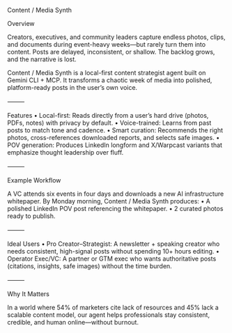 Content / Media Synth

Overview

Creators, executives, and community leaders capture endless photos, clips, and documents during event-heavy weeks—but rarely turn them into content. Posts are delayed, inconsistent, or shallow. The backlog grows, and the narrative is lost.

Content / Media Synth is a local-first content strategist agent built on Gemini CLI + MCP. It transforms a chaotic week of media into polished, platform-ready posts in the user’s own voice.

⸻

Features
	•	Local-first: Reads directly from a user’s hard drive (photos, PDFs, notes) with privacy by default.
	•	Voice-trained: Learns from past posts to match tone and cadence.
	•	Smart curation: Recommends the right photos, cross-references downloaded reports, and selects safe images.
	•	POV generation: Produces LinkedIn longform and X/Warpcast variants that emphasize thought leadership over fluff.

⸻

Example Workflow

A VC attends six events in four days and downloads a new AI infrastructure whitepaper.
By Monday morning, Content / Media Synth produces:
	•	A polished LinkedIn POV post referencing the whitepaper.
	•	2 curated photos ready to publish.

⸻

Ideal Users
	•	Pro Creator–Strategist: A newsletter + speaking creator who needs consistent, high-signal posts without spending 10+ hours editing.
	•	Operator Exec/VC: A partner or GTM exec who wants authoritative posts (citations, insights, safe images) without the time burden.

⸻

Why It Matters

In a world where 54% of marketers cite lack of resources and 45% lack a scalable content model, our agent helps professionals stay consistent, credible, and human online—without burnout.
